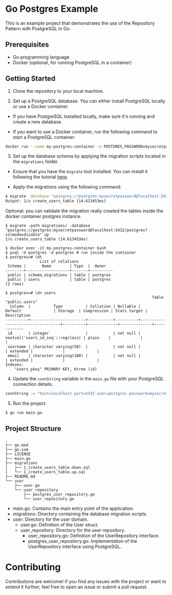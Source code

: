 # Go Postgres Example

This is an example project that demonstrates the use of the Repository Pattern with PostgreSQL in Go.

## Prerequisites

- Go programming language
- Docker (optional, for running PostgreSQL in a container)

## Getting Started

1. Clone the repository to your local machine.

2. Set up a PostgreSQL database. You can either install PostgreSQL locally or use a Docker container.

- If you have PostgreSQL installed locally, make sure it's running and create a new database.

- If you want to use a Docker container, run the following command to start a PostgreSQL container:

```bash
docker run --name my-postgres-container -e POSTGRES_PASSWORD=mysecretpassword -p 5432:5432 -d postgres
```

3. Set up the database schema by applying the migration scripts located in the `migrations` folder.

- Ensure that you have the `migrate` tool installed. You can install it following the tutorial [here](https://github.com/golang-migrate/migrate/tree/master/cmd/migrate).

- Apply the migrations using the following command:

```bash
$ migrate -database "postgres://postgres:mysecretpassword@localhost:5432/postgres?sslmode=disable" -path ./migrations up
Output: 1/u create_users_table (14.613453ms)
```
Optional: you can validate the migration really created the tables inside the docker container postgres instance.
```
$ migrate -path migrations/ -database "postgres://postgres:mysecretpassword@localhost:5432/postgres?sslmode=disable" up
1/u create_users_table (14.613453ms)

$ docker exec -it my-postgres-container bash
$ psql -U postgres -d postgres # run inside the container
$ postgres=# \dt
               List of relations
 Schema |       Name        | Type  |  Owner
--------+-------------------+-------+----------
 public | schema_migrations | table | postgres
 public | users             | table | postgres
(2 rows)

$ postgres=# \d+ users
                                                                Table "public.users"
  Column  |          Type          | Collation | Nullable |              Default              | Storage  | Compression | Stats target | Description
----------+------------------------+-----------+----------+-----------------------------------+----------+-------------+--------------+-------------
 id       | integer                |           | not null | nextval('users_id_seq'::regclass) | plain    |             |              |
 username | character varying(50)  |           | not null |                                   | extended |             |              |
 email    | character varying(100) |           | not null |                                   | extended |             |              |
Indexes:
    "users_pkey" PRIMARY KEY, btree (id)
```

4. Update the `connString` variable in the `main.go` file with your PostgreSQL connection details.

```go
connString := "host=localhost port=5432 user=postgres password=mysecretpassword dbname=postgres sslmode=disable"
```

5. Run the project:
```bash
$ go run main.go
```

## Project Structure
```
.
├── go.mod
├── go.sum
├── LICENSE
├── main.go
├── migrations
│   ├── 1_create_users_table.down.sql
│   └── 1_create_users_table.up.sql
├── README.md
└── user
    ├── user.go
    └── user_repository
        ├── postgres_user_repository.go
        └── user_repository.go
```
* main.go: Contains the main entry point of the application.
* migrations: Directory containing the database migration scripts.
* user: Directory for the user domain.
    * user.go: Definition of the User struct.
    * user_repository: Directory for the user repository.
        * user_repository.go: Definition of the UserRepository interface.
        * postgres_user_repository.go: Implementation of the UserRepository interface using PostgreSQL.

# Contributing
Contributions are welcome! If you find any issues with the project or want to extend it further, feel free to open an issue or submit a pull request.
